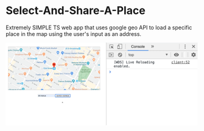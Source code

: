 # Select-And-Share-A-Place
Extremely SIMPLE TS web app that uses google geo API to load a specific place in the map using the user's input as an address. 

<img src="./Screenshot_341.png" alt="screenshot" />
